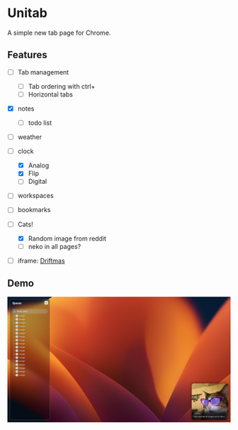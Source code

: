 # Unitab

A simple new tab page for Chrome.


## Features
- [ ] Tab management
  - [ ] Tab ordering with ctrl+<number>
  - [ ] Horizontal tabs
- [x] notes
  - [ ] todo list
- [ ] weather
- [ ] clock
  - [x] Analog
  - [x] Flip
  - [ ] Digital
- [ ] workspaces
- [ ] bookmarks
- [ ] Cats!
  - [x] Random image from reddit
  - [ ] neko in all pages?
- [ ] iframe: [Driftmas](https://slowroads.io/driftmas/)


## Demo
![Demo](./static/assets/Demo.png)
